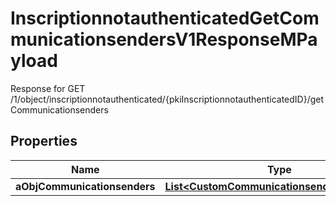 

# InscriptionnotauthenticatedGetCommunicationsendersV1ResponseMPayload

Response for GET /1/object/inscriptionnotauthenticated/{pkiInscriptionnotauthenticatedID}/getCommunicationsenders

## Properties

| Name | Type | Description | Notes |
|------------ | ------------- | ------------- | -------------|
|**aObjCommunicationsenders** | [**List&lt;CustomCommunicationsenderResponse&gt;**](CustomCommunicationsenderResponse.md) |  |  |



